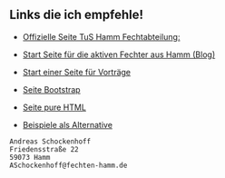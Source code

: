 ## Links die ich empfehle!

* [Offizielle Seite TuS Hamm Fechtabteilung:](https://www.tus59hamm.de/fechten)

* [Start Seite für die aktiven Fechter aus Hamm (Blog)](https://asc4asc.github.io/fechten-hamm/)

* [Start einer Seite für Vorträge](https://asc4asc.github.io/vortrag/index.html)

* [Seite Bootstrap](https://asc4asc.github.io/bootstrap/index.html)

* [Seite pure HTML](https://asc4asc.github.io/page/index.html)

* [Beispiele als Alternative](https://github.com/collections/github-pages-examples)

```
Andreas Schockenhoff
Friedensstraße 22
59073 Hamm
ASchockenhoff@fechten-hamm.de
